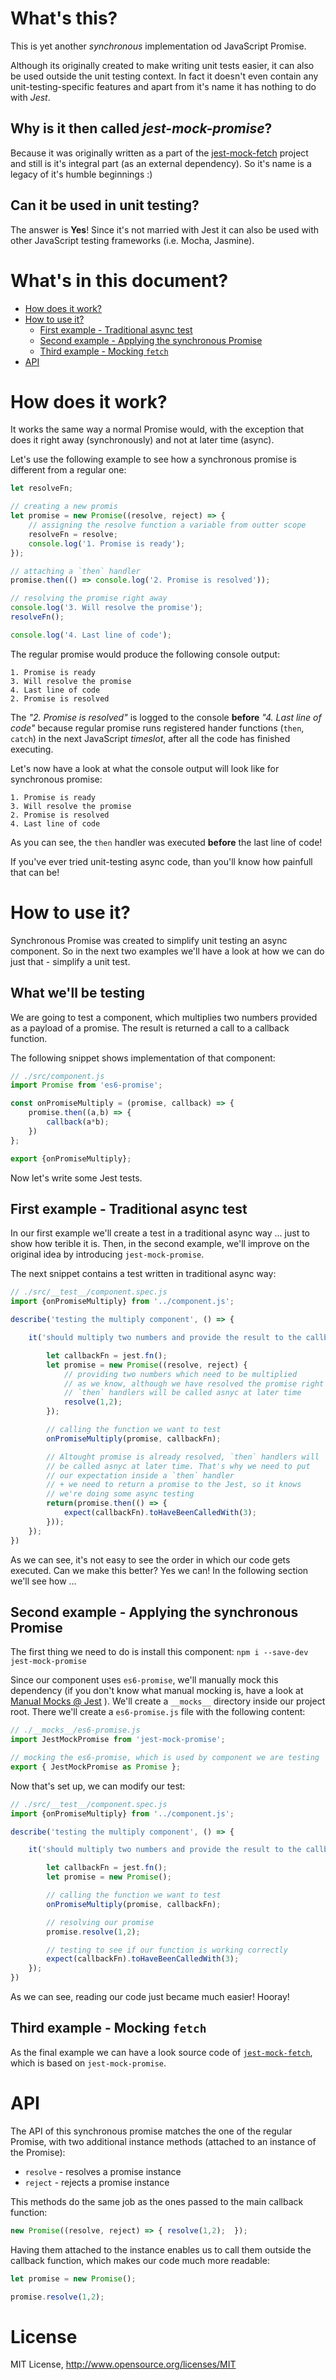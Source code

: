 # What's this?
This is yet another _synchronous_ implementation od JavaScript Promise.

Although its originally created to make writing unit tests easier, it can also be used outside the unit testing context. In fact it doesn't even contain any unit-testing-specific features and apart from it's name it has nothing to do with _Jest_.

## Why is it then called *jest-mock-promise*?
Because it was originally written as a part of the [jest-mock-fetch](https://www.npmjs.com/package/jest-mock-fetch) project and still is it's integral part (as an external dependency). So it's name is a legacy of it's humble beginnings :)

## Can it be used in unit testing?
The answer is **Yes**! Since it's not married with Jest it can also be used with other JavaScript testing frameworks (i.e. Mocha, Jasmine).

# What's in this document?

* [How does it work?](#how-does-it-work)
* [How to use it?](#how-to-use-it)
  * [First example - Traditional async test](#first-example---traditional-async-test)
  * [Second example - Applying the synchronous Promise](#second-example---applying-the-synchronous-promise )
  * [Third example - Mocking `fetch`](#third-example---mocking-fetch)
* [API](#api)

# How does it work?

It works the same way a normal Promise would, with the exception that does it right away (synchronously) and not at later time (async).

Let's use the following example to see how a synchronous promise is different from a regular one:

```javascript
let resolveFn;

// creating a new promis
let promise = new Promise((resolve, reject) => {
    // assigning the resolve function a variable from outter scope
    resolveFn = resolve;
    console.log('1. Promise is ready');
});

// attaching a `then` handler
promise.then(() => console.log('2. Promise is resolved'));

// resolving the promise right away
console.log('3. Will resolve the promise');
resolveFn();

console.log('4. Last line of code');
```
The regular promise would produce the following console output:
```
1. Promise is ready
3. Will resolve the promise
4. Last line of code
2. Promise is resolved
```
The *"2. Promise is resolved"* is logged to the console **before** *"4. Last line of code"* because regular promise runs registered hander functions (`then`, `catch`) in the next JavaScript *timeslot*, after all the code has finished executing.

Let's now have a look at what the console output will look like for synchronous promise:
```
1. Promise is ready
3. Will resolve the promise
2. Promise is resolved
4. Last line of code
```
As you can see, the `then` handler was executed **before** the last line of code!

If you've ever tried unit-testing async code, than you'll know how painfull that can be!

# How to use it?

Synchronous Promise was created to simplify unit testing an async component. So in the next two examples we'll have a look at how we can do just that - simplify a unit test.

## What we'll be testing

We are going to test a component, which multiplies two numbers provided as a payload of a promise. The result is returned a call to a callback function.

The following snippet shows implementation of that component:
```javascript
// ./src/component.js
import Promise from 'es6-promise';

const onPromiseMultiply = (promise, callback) => {
    promise.then((a,b) => {
        callback(a*b);
    })
};

export {onPromiseMultiply};
```

Now let's write some Jest tests.

## First example - Traditional async test

In our first example we'll create a test in a traditional async way ... just to show how terible it is. Then, in the second example, we'll improve on the original idea by introducing `jest-mock-promise`.

The next snippet contains a test written in traditional async way:
```javascript
// ./src/__test__/component.spec.js
import {onPromiseMultiply} from '../component.js';

describe('testing the multiply component', () => {

    it('should multiply two numbers and provide the result to the callback function', () => {

        let callbackFn = jest.fn();
        let promise = new Promise((resolve, reject) {
            // providing two numbers which need to be multiplied
            // as we know, although we have resolved the promise right away,
            // `then` handlers will be called asnyc at later time
            resolve(1,2);
        });

        // calling the function we want to test
        onPromiseMultiply(promise, callbackFn);

        // Altought promise is already resolved, `then` handlers will
        // be called asnyc at later time. That's why we need to put
        // our expectation inside a `then` handler
        // + we need to return a promise to the Jest, so it knows
        // we're doing some async testing
        return(promise.then(() => {
            expect(callbackFn).toHaveBeenCalledWith(3);
        }));
    });
})
```
As we can see, it's not easy to see the order in which our code gets executed. Can we make this better? Yes we can! In the following section we'll see how ...

## Second example - Applying the synchronous Promise 
The first thing we need to do is install this component: `npm i --save-dev jest-mock-promise`

Since our component uses `es6-promise`, we'll manually mock this dependency (if you don't know what manual mocking is, have a look at [Manual Mocks @ Jest](https://facebook.github.io/jest/docs/en/manual-mocks.html) ). We'll create a `__mocks__` directory inside our project root. There we'll create a `es6-promise.js` file with the following content:
```javascript
// ./__mocks__/es6-promise.js
import JestMockPromise from 'jest-mock-promise';

// mocking the es6-promise, which is used by component we are testing
export { JestMockPromise as Promise };
```
Now that's set up, we can modify our test:
```javascript
// ./src/__test__/component.spec.js
import {onPromiseMultiply} from '../component.js';

describe('testing the multiply component', () => {

    it('should multiply two numbers and provide the result to the callback function', () => {

        let callbackFn = jest.fn();
        let promise = new Promise();

        // calling the function we want to test
        onPromiseMultiply(promise, callbackFn);

        // resolving our promise
        promise.resolve(1,2);

        // testing to see if our function is working correctly
        expect(callbackFn).toHaveBeenCalledWith(3);
    });
})
```
As we can see, reading our code just became much easier! Hooray!

## Third example - Mocking `fetch`

As the final example we can have a look source code of [`jest-mock-fetch`](https://github.com/knee-cola/jest-mock-fetch), which is based on `jest-mock-promise`.

# API

The API of this synchronous promise matches the one of the regular Promise, with two additional instance methods (attached to an instance of the Promise):
* `resolve` - resolves a promise instance
* `reject` - rejects a promise instance

This methods do the same job as the ones passed to the main callback function:
```javascript
new Promise((resolve, reject) => { resolve(1,2);  });
```
Having them attached to the instance enables us to call them outside the callback function, which makes our code much more readable:
```javascript
let promise = new Promise();

promise.resolve(1,2);
```

# License
MIT License, http://www.opensource.org/licenses/MIT